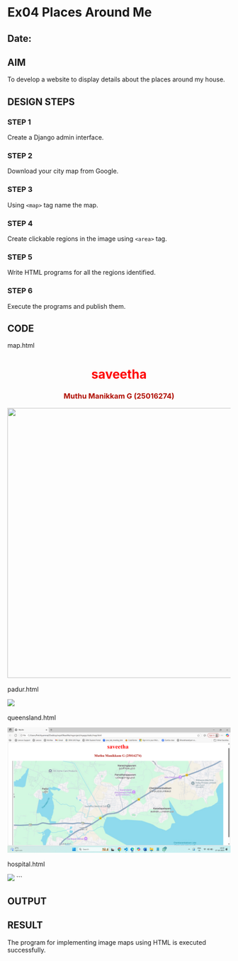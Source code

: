 # Ex04 Places Around Me
## Date: 

## AIM
To develop a website to display details about the places around my house.

## DESIGN STEPS

### STEP 1
Create a Django admin interface.

### STEP 2
Download your city map from Google.

### STEP 3
Using ```<map>``` tag name the map.

### STEP 4
Create clickable regions in the image using ```<area>``` tag.

### STEP 5
Write HTML programs for all the regions identified.

### STEP 6
Execute the programs and publish them.

## CODE
map.html
<!DOCTYPE html>
<html lang="en">
<head> 
     <title>Mycite</title>
</head>
<body>
    <h1 align="center">
    <font color="red"><b>saveetha</b></font>
        </h1>
        <h3 align="center">
            <font color="bule"><b>Muthu Manikkam G (25016274)</b></font>
        </h3>
    <center>
        <img src="map.jpg" usemap="#Mycity" height="610" width="1450">
   <map name="Mycity">
    <area shape="rect" coords="100,100,900,900" href="home.html" title="my home town">
   </map>
    </center>
</body>
</html>

padur.html
<!DOCTYPE html>
<html lang="en">
<head>
    <meta charset="UTF-8">
    <meta name="viewport" content="width=device-width, initial-scale=1.0">
    <title>Document</title>
</head>
<body>
    <img src="padur.png" usemap="#image-map">
</body>
</html>

queensland.html
<!DOCTYPE html>
<html lang="en">
<head>
    <meta charset="UTF-8">
    <meta name="viewport" content="width=device-width, initial-scale=1.0">
    <title>Document</title>
</head>
<body>
    <img src="image.png" usemap="#image-map">
   
</body>
</html>

hospital.html
<!DOCTYPE html>
<html lang="en">
<head>
    <meta charset="UTF-8">
    <meta name="viewport" content="width=device-width, initial-scale=1.0">
    <title>Document</title>
</head>
<body>
    <img src="hosptal.png" usemap="#image-map">
    
</body>
</html>
```

## OUTPUT







## RESULT
The program for implementing image maps using HTML is executed successfully.
